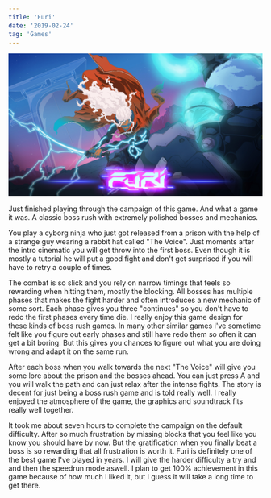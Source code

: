 ```yaml
---
title: 'Furi'
date: '2019-02-24'
tag: 'Games'
---
```


<img src="./KeyArt_Furi.jpg" />

Just finished playing through the campaign of this game. And what a game it was. A classic boss rush with extremely polished bosses and mechanics.

You play a cyborg ninja who just got released from a prison with the help of a strange guy wearing a rabbit hat called "The Voice".
Just moments after the intro cinematic you will get throw into the first boss. Even though it is mostly a tutorial he will put a good fight and don't get surprised if you will have to retry a couple of times.

The combat is so slick and you rely on narrow timings that feels so rewarding when hitting them, mostly the blocking.
All bosses has multiple phases that makes the fight harder and often introduces a new mechanic of some sort. Each phase gives you three "continues" so you don't have to redo the first phases every time die. I really enjoy this game design for these kinds of boss rush games. In many other similar games I've sometime felt like you figure out early phases and still have redo them so often it can get a bit boring. But this gives you chances to figure out what you are doing wrong and adapt it on the same run.

After each boss when you walk towards the next "The Voice" will give you some lore about the prison and the bosses ahead. You can just press A and you will walk the path and can just relax after the intense fights. The story is decent for just being a boss rush game and is told really well. I really enjoyed the atmosphere of the game, the graphics and soundtrack fits really well together.

It took me about seven hours to complete the campaign on the default difficulty. After so much frustration by missing blocks that you feel like you know you should have by now. But the gratification when you finally beat a boss is so rewarding that all frustration is worth it.
Furi is definitely one of the best game I've played in years. I will give the harder difficulty a try and and then the speedrun mode aswell. I plan to get 100% achievement in this game because of how much I liked it, but I guess it will take a long time to get there.
